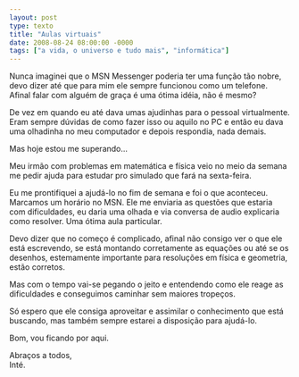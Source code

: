 ```yaml
---
layout: post
type: texto
title: "Aulas virtuais"
date: 2008-08-24 08:00:00 -0000
tags: ["a vida, o universo e tudo mais", "informática"]
---
```

Nunca imaginei que o MSN Messenger poderia ter uma função tão nobre, devo dizer até que para mim ele sempre funcionou como um telefone. Afinal falar com alguém de graça é uma ótima idéia, não é mesmo?

De vez em quando eu até dava umas ajudinhas para o pessoal virtualmente. Eram sempre dúvidas de como fazer isso ou aquilo no PC e então eu dava uma olhadinha no meu computador e depois respondia, nada demais.

Mas hoje estou me superando...

Meu irmão com problemas em matemática e física veio no meio da semana me pedir ajuda para estudar pro simulado que fará na sexta-feira.

Eu me prontifiquei a ajudá-lo no fim de semana e foi o que aconteceu. Marcamos um horário no MSN. Ele me enviaria as questões que estaria com dificuldades, eu daria uma olhada e via conversa de audio explicaria como resolver. Uma ótima aula particular.

Devo dizer que no começo é complicado, afinal não consigo ver o que ele está escrevendo, se está montando corretamente as equações ou até se os desenhos, estemamente importante para resoluções em física e geometria, estão corretos.

Mas com o tempo vai-se pegando o jeito e entendendo como ele reage as dificuldades e conseguimos caminhar sem maiores tropeços.

Só espero que ele consiga aproveitar e assimilar o conhecimento que está buscando, mas também sempre estarei a disposição para ajudá-lo.

Bom, vou ficando por aqui.

Abraços a todos,  
Inté.